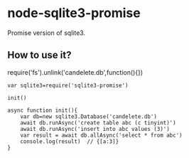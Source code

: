 # node-sqlite3-promise

Promise version of sqlite3.

## How to use it?

require('fs').unlink('candelete.db',function(){})


```
var sqlite3=require('sqlite3-promise')

init() 

async function init(){
	var db=new sqlite3.Database('candelete.db')
	await db.runAsync('create table abc (c tinyint)')
	await db.runAsync('insert into abc values (3)')
	var result = await db.allAsync('select * from abc')
	console.log(result)  // {[a:3]}
}
```